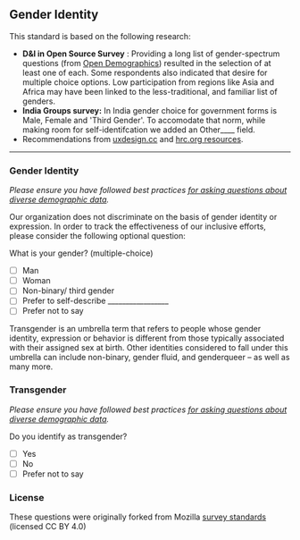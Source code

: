 ## Gender Identity


This standard is based on the following research:
*  **D&I in Open Source Survey** : Providing a long list of gender-spectrum questions (from [Open Demographics](https://drnikki.github.io/sphinx-ghpages/index.html)) resulted in the selection of at least one of each.  Some respondents also indicated that desire for multiple choice options.  Low participation from regions like Asia and Africa may have been linked to the less-traditional, and familiar list of genders.
* **India Groups survey:** In India gender choice for government forms is Male, Female and 'Third Gender'. To accomodate that norm, while making room for self-identifcation we added an Other____ field.
* Recommendations from [uxdesign.cc](https://uxdesign.cc/designing-forms-for-gender-diversity-and-inclusion-d8194cf1f51)   and [hrc.org resources](https://www.hrc.org/resources/collecting-transgender-inclusive-gender-data-in-workplace-and-other-surveys).


----

### Gender Identity
*Please ensure you have followed best practices [for asking questions about diverse demographic data](/ethics/data-gender-identity).*

Our organization does not discriminate on the basis of gender identity or expression. In order to track the effectiveness of our inclusive efforts, please consider the following optional question:

What is your gender? (multiple-choice)

- [ ] Man
- [ ] Woman
- [ ] Non-binary/ third gender
- [ ] Prefer to self-describe _________________
- [ ] Prefer not to say

Transgender is an umbrella term that refers to people whose gender identity, expression or behavior is different from those typically associated with their assigned sex at birth. Other identities considered to fall under this umbrella can include non-binary, gender fluid, and genderqueer – as well as many more.

### Transgender
*Please ensure you have followed best practices [for asking questions about diverse demographic data](/ethics/data-gender-identity).*

Do you identify as transgender?

- [ ] Yes              
- [ ] No               
- [ ] Prefer not to say

### License

These questions were originally forked from Mozilla [survey standards](https://github.com/mozilla/diversity/blob/master/data-metrics/surveys/en/gender-identity.md) (licensed CC BY 4.0)
